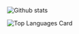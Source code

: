 ![Github stats](https://github-readme-stats.vercel.app/api?username=KinNiji&theme=default&show_icons=true&count_private=true)

![Top Languages Card](https://github-readme-stats.vercel.app/api/top-langs/?username=KinNiji&layout=compact)

<!--
**KinNiji/KinNiji** is a ✨ _special_ ✨ repository because its `README.md` (this file) appears on your GitHub profile.

Here are some ideas to get you started:

- 🔭 I’m currently working on ...
- 🌱 I’m currently learning ...
- 👯 I’m looking to collaborate on ...
- 🤔 I’m looking for help with ...
- 💬 Ask me about ...
- 📫 How to reach me: ...
- 😄 Pronouns: ...
- ⚡ Fun fact: ...
-->
